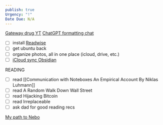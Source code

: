 ```yaml
---
publish: true
Urgency: "!"
Date Due: N/A
---
```

[Gateway drug YT](https://www.youtube.com/watch?v=GRA_fwbdrtc)
[ChatGPT formatting chat](https://chatgpt.com/c/66da7249-99a4-800d-9256-855ba20a7b07)
- [ ] install [Readwise](https://docs.readwise.io/readwise/docs/exporting-highlights/obsidian)
- [ ] get ubuntu back
- [ ] organize photos, all in one place (icloud, drive, etc.)
- [ ] [iCloud sync Obsidian](https://www.youtube.com/watch?v=Fvnaz8eywiI)

READING
- [ ] read [[Communication with Noteboxes An Empirical Account By Niklas Luhmann]]
- [ ] read A Random Walk Down Wall Street
- [ ] read Hijacking Bitcoin
- [ ] read Irreplaceable
- [ ] ask dad for good reading recs

[My path to Nebo](https://www.reddit.com/r/ObsidianMD/comments/1f9r6jl/seeking_handwritingtotext_notetaking/?utm_source=share&utm_medium=web3x&utm_name=web3xcss&utm_term=1&utm_content=share_button)
